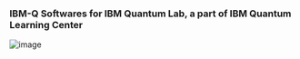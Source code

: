 ### IBM-Q Softwares for IBM Quantum Lab, a part of IBM Quantum Learning Center

![image](https://github.com/takinekotfs/IBM-Q-Software/assets/115929530/e062db25-f97a-413d-908a-e85d8e742e8e)

